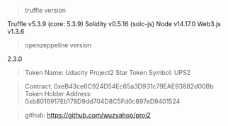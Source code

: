 
> truffle version

Truffle v5.3.9 (core: 5.3.9)
Solidity v0.5.16 (solc-js)
Node v14.17.0
Web3.js v1.3.6

> openzeppeline version

2.3.0

> Token Name: Udacity Project2 Star
> Token Symbol: UPS2

> Contract: 0xeB43ce6C924D54Ec65a3D931c79EAE93882d00Bb
> Token Holder Address: 0xb8016917Eb178D9dd704D8C5Fd0c897eD9401524

> github: https://github.com/wuzyahoo/proj2
